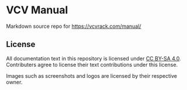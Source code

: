# VCV Manual

Markdown source repo for https://vcvrack.com/manual/

## License

All documentation text in this repository is licensed under [CC BY-SA 4.0](https://creativecommons.org/licenses/by-sa/4.0/).
Contributers agree to license their text contributions under this license.

Images such as screenshots and logos are licensed by their respective owner.
